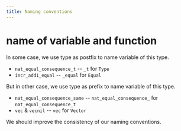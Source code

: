 ```yaml
---
title: Naming conventions
---
```


# name of variable and function

In some case, we use type as postfix to name variable of this type.

- `nat_equal_consequence_t` -- `_t` for `Type`
- `incr_add1_equal` -- `_equal` for `Equal`

But in other case, we use type as prefix to name variable of this type.

- `nat_equal_consequence_same` -- `nat_equal_consequence_` for `nat_equal_consequence_t`
- `vec` & `vecnil` -- `vec` for `Vector`

We should improve the consistency of our naming conventions.
